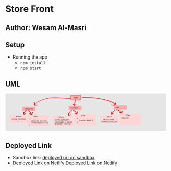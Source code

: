 # Store Front

## Author: Wesam Al-Masri

## Setup

- Running the app
  - `npm install`
  - `npm start`

## UML

![uml](assets/front-store2.png)

## Deployed Link

- Sandbox link: [deployed url on sandbox](https://codesandbox.io/s/github/401-js-WesamAlmasri/storefront)
- Deployed Link on Netlify [Deployed Link on Netlify](https://eco-store.netlify.app)